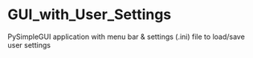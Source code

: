 # GUI_with_User_Settings
PySimpleGUI application with menu bar &amp; settings (.ini) file to load/save user settings
